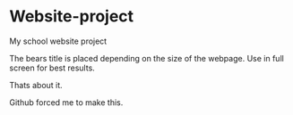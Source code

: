 # Website-project
My school website project

The bears title is placed depending on the size of the webpage. Use in full screen for best results. 

Thats about it.

Github forced me to make this. 
